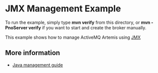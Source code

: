 # JMX Management Example

To run the example, simply type **mvn verify** from this directory, or **mvn -PnoServer verify** if you want to start and create the broker manually.

This example shows how to manage ActiveMQ Artemis using [JMX](http://java.sun.com/javase/technologies/core/mntr-mgmt/javamanagement/)

## More information

*   [Java management guide](http://docs.oracle.com/javase/8/docs/technotes/guides/management/agent.html)
